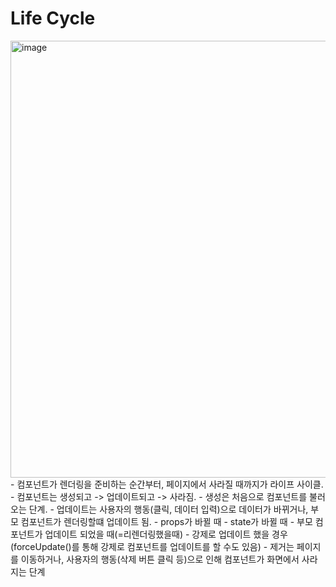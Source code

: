 # Life Cycle
<img width="699" alt="image" src="https://user-images.githubusercontent.com/84515872/155947190-1e4bbd05-943f-45a1-8483-d09eb594d083.png">
- 컴포넌트가 렌더링을 준비하는 순간부터, 페이지에서 사라질 때까지가 라이프 사이클.  
- 컴포넌트는 생성되고 -> 업데이트되고 -> 사라짐.  
- 생성은 처음으로 컴포넌트를 불러오는 단계.  
- 업데이트는 사용자의 행동(클릭, 데이터 입력)으로 데이터가 바뀌거나, 부모 컴포넌트가 렌더링할떄 업데이트 됨.  
  - props가 바뀔 때
  - state가 바뀔 때
  - 부모 컴포넌트가 업데이트 되었을 때(=리렌더링했을때)
  - 강제로 업데이트 했을 경우(forceUpdate()를 통해 강제로 컴포넌트를 업데이트를 할 수도 있음)
 - 제거는 페이지를 이동하거나, 사용자의 행동(삭제 버튼 클릭 등)으로 인해 컴포넌트가 화면에서 사라지는 단계

